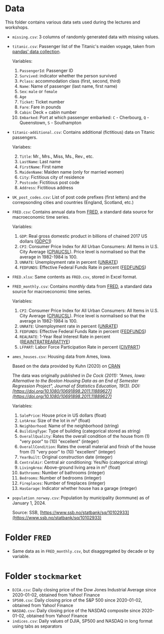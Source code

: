 # Data 

This folder contains various data sets used during the lectures and workshops.

- `missing.csv`: 3 columns of randomly generated data with missing values.
- `titanic.csv`: Passenger list of the Titanic's maiden voyage, taken
    from [pandas' data collection]([https://github.com/pandas-dev/pandas/blob/main/doc/data/titanic.csv]).

    Variables:

    1.  `PassengerId`: Passenger ID
    2.  `Survived`: indicator whether the person survived
    3.  `Pclass`: accommodation class (first, second, third)
    4.  `Name`: Name of passenger (last name, first name)
    5.  `Sex`: `male` or `female`
    6.  `Age`
    7.  `Ticket`: Ticket number
    8.  `Fare`: Fare in pounds
    9.  `Cabin`: Deck + cabin number
    10. `Embarked`: Port at which passenger embarked:
        `C` - Cherbourg, `Q` - Queenstown, `S` - Southampton

- `titanic-additional.csv`: Contains additional (fictitious) data on Titanic passengers.

    Variabes:

    2.  `Title`: Mr., Mrs., Miss, Ms., Rev., etc.
    3.  `LastName`: Last name
    4.  `FirstName`: First name
    5.  `MaidenName`: Maiden name (only for married women)
    6.  `City`: Fictitious city of residence
    7.  `Postcode`: Fictitious post code
    8.  `Address`: Fictitious address

- `UK_post_codes.csv`: List of post code prefixes (first letters)
    and the correpsonding cities and countries (England, Scotland, etc.)

- `FRED.csv`:
    Contains annual data from [FRED](https://fred.stlouisfed.org/),
    a standard data source for macroeconomic time series.

    Variables:

    1.  `GDP`: Real gross domestic product in billions of chained
        2017 US dollars ([GDPC1](https://fred.stlouisfed.org/series/GDPC1))
    2.  `CPI`: Consumer Price Index for All Urban Consumers: All Items in U.S. City Average
        ([CPIAUCSL](https://fred.stlouisfed.org/series/CPIAUCSL)).
        Price level is normalised so that the average in 1982-1984 is 100.
    3.  `UNRATE`: Unemployment rate in percent ([UNRATE](https://fred.stlouisfed.org/series/UNRATE))
    4.  `FEDFUNDS`: Effective Federal Funds Rate in percent ([FEDFUNDS](https://fred.stlouisfed.org/series/FEDFUNDS))

- `FRED.xlsx`: Same contents as `FRED.csv`, stored in Excel format.
- `FRED_monthly.csv`: 
    Contains _monthly_ data from [FRED](https://fred.stlouisfed.org/),
    a standard data source for macroeconomic time series.

    Variables:

    1.  `CPI`: Consumer Price Index for All Urban Consumers: All Items in U.S. City Average
        ([CPIAUCSL](https://fred.stlouisfed.org/series/CPIAUCSL)).
        Price level is normalised so that the average in 1982-1984 is 100.
    2.  `UNRATE`: Unemployment rate in percent ([UNRATE](https://fred.stlouisfed.org/series/UNRATE))
    3.  `FEDFUNDS`: Effective Federal Funds Rate in percent ([FEDFUNDS](https://fred.stlouisfed.org/series/FEDFUNDS))
    4.  `REALRATE`: 1-Year Real Interest Rate in percent ([REAINTRATREARAT1YE](https://fred.stlouisfed.org/series/REAINTRATREARAT1YE))
    5.  `LFPART`: Labor Force Participation Rate in percent ([CIVPART](https://fred.stlouisfed.org/series/CIVPART))

- `ames_houses.csv`: Housing data from Ames, Iowa. 

    Based on the data provided by Kuhn (2020) on [CRAN](https://cran.r-project.org/web/packages/AmesHousing/index.html)

   The data was originally published in
   _De Cock (2011): "Ames, Iowa: Alternative to the Boston Housing Data as an End of Semester Regression Project",
   Journal of Statistics Education, 19(3). DOI: [https://doi.org/10.1080/10691898.2011.11889627](https://doi.org/10.1080/10691898.2011.11889627)_ 

   Variables:
   
    1.  `SalePrice`: House price in US dollars (float)
    2.  `LotArea`: Size of the lot in m² (float)
    3.  `Neighborhood`: Name of the neighborhood (string)
    4.  `BuildingType`: Type of building (categorical stored as string)
    5.  `OverallQuality`: Rates the overall condition of the house from (1) "very poor" to (10) "excellent" (integer)
    6.  `OverallCondition`: Rates the overall material and finish of the house from (1) "very poor" to (10) "excellent" (integer)
    7.  `YearBuilt`: Original construction date (integer)
    8.  `CentralAir`: Central air conditioning: Yes/No (categorical string)
    9.  `LivingArea`: Above-ground living area in m² (float)
    10. `Bathrooms`: Number of bathrooms (integer)
    11. `Bedrooms`: Number of bedrooms (integer)
    12. `Fireplaces`: Number of fireplaces (integer)
    13. `HasGarage`: Indicator whether house has a garage (integer)

- `population_norway.csv`: Population by municipality (kommune) as of January 1, 2024.
    
    Source: SSB, [https://www.ssb.no/statbank/sq/10102933](https://www.ssb.no/statbank/sq/10102933)

# Folder `FRED`

- Same data as in `FRED_monthly.csv`, but disaggregated by decade or by variable.

# Folder `stockmarket`

- `DJIA.csv`: Daily closing price of the Dow Jones Industrial Average since 2020-01-02, obtained from Yahoo! Finance
- `SP500.csv`: Daily closing price of the S&P 500 since 2020-01-02, obtained from Yahoo! Finance
- `NASDAQ.csv`: Daily closing price of the NASDAQ composite since 2020-01-02, obtained from Yahoo! Finance
- `indices.csv`: Daily values of DJIA, SP500 and NASDAQ in long format using tabs as separators


